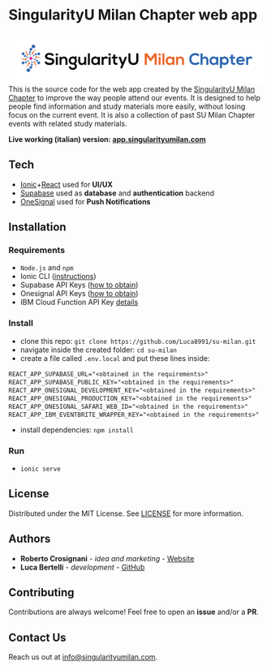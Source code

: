 # SingularityU Milan Chapter web app
![image](src/assets/images/title-logo.png)
This is the source code for the web app created by the [SingularityU Milan Chapter](https://www.singularityumilan.com/) to improve the way people attend our events.
It is designed to help people find information and study materials more easily, without losing focus on the current event.
It is also a collection of past SU Milan Chapter events with related study materials.

**Live working (italian) version: [app.singularityumilan.com](https://app.singularityumilan.com)**

## Tech
- [Ionic](https://ionicframework.com)+[React](https://reactjs.org/) used for **UI/UX**
- [Supabase](https://supabase.io) used as **database** and **authentication** backend
- [OneSignal](https://onesignal.com) used for **Push Notifications**

## Installation
### Requirements
- `Node.js` and `npm`
- Ionic CLI ([instructions](https://ionicframework.com/docs/intro/cli#install-the-ionic-cli))
- Supabase API Keys ([how to obtain](https://supabase.io/docs/guides/with-react))
- Onesignal API Keys ([how to obtain](https://documentation.onesignal.com/docs/web-push-custom-code-setup))
- IBM Cloud Function API Key [details](cloud-functions/README.md)

### Install
- clone this repo: `git clone https://github.com/Luca8991/su-milan.git`
- navigate inside the created folder: `cd su-milan`
- create a file called `.env.local` and put these lines inside:
```
REACT_APP_SUPABASE_URL="<obtained in the requirements>"
REACT_APP_SUPABASE_PUBLIC_KEY="<obtained in the requirements>"
REACT_APP_ONESIGNAL_DEVELOPMENT_KEY="<obtained in the requirements>"
REACT_APP_ONESIGNAL_PRODUCTION_KEY="<obtained in the requirements>"
REACT_APP_ONESIGNAL_SAFARI_WEB_ID="<obtained in the requirements>"
REACT_APP_IBM_EVENTBRITE_WRAPPER_KEY="<obtained in the requirements>"
```
- install dependencies: `npm install`

### Run
- `ionic serve`

## License
Distributed under the MIT License. See [LICENSE](LICENSE) for more information.

## Authors
- **Roberto Crosignani** - _idea and marketing_ - [Website](https://www.robertocrosignani.com/)
- **Luca Bertelli** - _development_ - [GitHub](https://github.com/Luca8991/)

## Contributing
Contributions are always welcome! Feel free to open an **issue** and/or a **PR**.

## Contact Us
Reach us out at info@singularityumilan.com.
